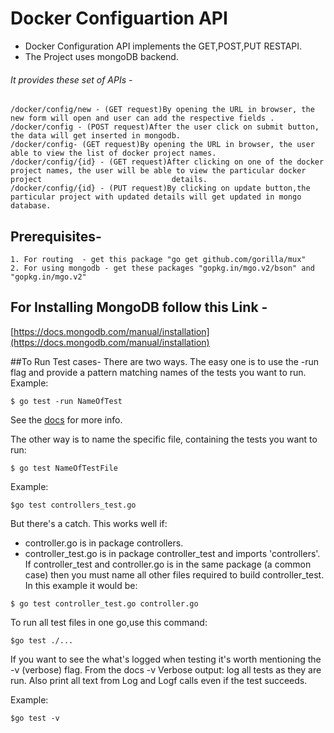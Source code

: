 # Docker Configuartion API
- Docker Configuration API implements the GET,POST,PUT RESTAPI.
- The Project uses mongoDB backend.

###### It provides these set of APIs -
	/docker/config/new - (GET request)By opening the URL in browser, the new form will open and user can add the respective fields .
	/docker/config - (POST request)After the user click on submit button, the data will get inserted in mongodb.
	/docker/config- (GET request)By opening the URL in browser, the user able to view the list of docker project names.
	/docker/config/{id} - (GET request)After clicking on one of the docker project names, the user will be able to view the particular docker project 						      details.
	/docker/config/{id} - (PUT request)By clicking on update button,the particular project with updated details will get updated in mongo database.


## Prerequisites-
	1. For routing  - get this package "go get github.com/gorilla/mux"
	2. For using mongodb - get these packages "gopkg.in/mgo.v2/bson" and "gopkg.in/mgo.v2"
	

## For Installing MongoDB follow this Link - 
[https://docs.mongodb.com/manual/installation](https://docs.mongodb.com/manual/installation)

##To Run Test cases-
 There are two ways. The easy one is to use the -run flag and provide a pattern matching names of the tests you want to run.
 Example:
 ```
 $ go test -run NameOfTest
 ```

 See the [docs](https://golang.org/pkg/testing/#hdr-Subtests_and_Sub_benchmarks) for more info.

 The other way is to name the specific file, containing the tests you want to run:
 ```
 $ go test NameOfTestFile
 ```
 Example:
 ```
 $go test controllers_test.go
 ```

 But there's a catch. This works well if:

 - controller.go is in package controllers.
 - controller_test.go is in package controller_test and imports 'controllers'.
 If controller_test and controller.go is in the same package (a common case) then you must name all other files required to build controller_test.
 In this example it  would  be:
 ```
 $ go test controller_test.go controller.go
 ```

 To run all test files in one go,use this command:

 ```
 $go test ./...
 ```

 If you want to see the what's logged when testing it's worth mentioning the -v (verbose) flag. From the docs -v Verbose output: log all tests as they are run. Also print all text from Log and Logf calls even if the test succeeds.

 Example:
 ```
 $go test -v
 ```




		 
	
	

